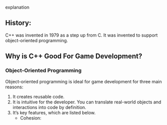 explanation

## History:

C++ was invented in 1979 as a step up from C. It was invented to support object-oriented programming.

## Why is C++ Good For Game Development?
### Object-Oriented Programming
Object-oriented programming is ideal for game development for three main reasons:
1. It creates reusable code.
2. It is intuitive for the developer. You can translate real-world objects and interactions into code by definition. 
3. It’s key features, which are listed below.
	+ Cohesion:	



